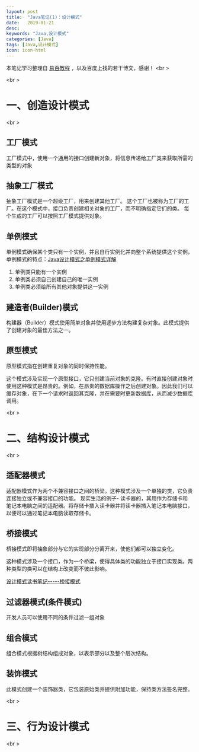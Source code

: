 ```yaml
---
layout: post
title:  "Java笔记(1)：设计模式"
date:   2019-01-21
desc:
keywords: "Java,设计模式"
categories: [Java]
tags: [Java,设计模式]
icon: icon-html
---
```


本笔记学习整理自 [易百教程](https://www.yiibai.com/design_pattern/factory_pattern.html) ，以及百度上找的若干博文，感谢！
<br \>

<br \>

# 一、创造设计模式

<br \>

## 工厂模式

工厂模式中，使用一个通用的接口创建新对象，将信息传递给工厂类来获取所需的类型的对象

## 抽象工厂模式

抽象工厂模式是一个超级工厂，用来创建其他工厂。 这个工厂也被称为工厂的工厂。在这个模式中，接口负责创建相关对象的工厂，而不明确指定它们的类。 每个生成的工厂可以按照工厂模式提供对象。

## 单例模式

单例模式确保某个类只有一个实例，并且自行实例化并向整个系统提供这个实例，单例模式的特点：[Java设计模式之单例模式详解](http://www.cnblogs.com/garryfu/p/7976546.html)

1. 单例类只能有一个实例
2. 单例类必须自己创建自己的唯一实例
3. 单例类必须给所有其他对象提供这一实例

## 建造者(Builder)模式

构建器（Builder）模式使用简单对象并使用逐步方法构建复杂对象。此模式提供了创建对象的最佳方法之一。

## 原型模式

原型模式指在创建重复对象的同时保持性能。

这个模式涉及实现一个原型接口，它只创建当前对象的克隆。有时直接创建对象时使用这种模式是昂贵的。例如，在昂贵的数据库操作之后创建对象。因此我们可以缓存对象，在下一个请求时返回其克隆，并在需要时更新数据库，从而减少数据库调用。

<br \>

# 二、结构设计模式

<br \>

## 适配器模式

适配器模式作为两个不兼容接口之间的桥梁。这种模式涉及一个单独的类，它负责连接独立或不兼容接口的功能。 现实生活的例子- 读卡器的，其用作为存储卡和笔记本电脑之间的适配器。将存储卡插入读卡器并将读卡器插入笔记本电脑接口，以便可以通过笔记本电脑读取存储卡。

## 桥接模式

桥接模式即将抽象部分与它的实现部分分离开来，使他们都可以独立变化。

这种模式涉及一个接口，作为一个桥梁，使得具体类的功能独立于接口实现类。两种类型的类可以在结构上改变而不彼此影响。

[设计模式读书笔记-----桥接模式](https://www.cnblogs.com/chenssy/p/3317866.html)

## 过滤器模式(条件模式)

开发人员可以使用不同的条件过滤一组对象

## 组合模式

组合模式根据树结构组成对象，以表示部分以及整个层次结构。

## 装饰模式

此模式创建一个装饰器类，它包装原始类并提供附加功能，保持类方法签名完整。





<br \>

# 三、行为设计模式

<br \>